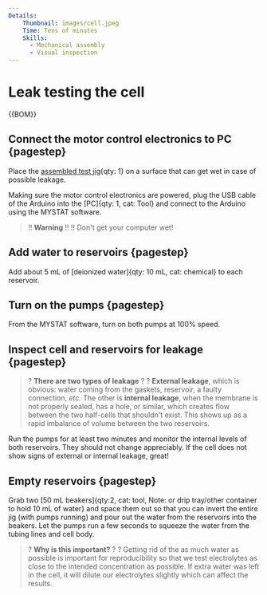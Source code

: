 ```yaml
---
Details:
    Thumbnail: images/cell.jpeg
    Time: Tens of minutes
    Skills:
      - Mechanical assembly
      - Visual inspection
---
```

<!-- There should be only one Header per page. You do not need to use all the keys -->
# Leak testing the cell
{{BOM}}

## Connect the motor control electronics to PC {pagestep}

Place the [assembled test jig](fromstep){qty: 1} on a surface that can get wet in case of possible leakage.

Making sure the motor control electronics are powered, plug the USB cable of the Arduino into the [PC]{qty: 1, cat: Tool} and connect to the Arduino using the MYSTAT software.


>!! **Warning** 
>!!
>!! Don't get your computer wet!



## Add water to reservoirs {pagestep}

Add about 5 mL of [deionized water]{qty: 10 mL, cat: chemical} to each reservoir.

## Turn on the pumps {pagestep}

From the MYSTAT software, turn on both pumps at 100% speed.

## Inspect cell and reservoirs for leakage {pagestep}

>? **There are two types of leakage** 
>?
>?  **External leakage**, which is obvious: water coming from the gaskets, reservoir, a faulty connection, *etc.* The other is **internal leakage**, when the membrane is not properly sealed, has a hole, or similar, which creates flow between the two half-cells that shouldn't exist. This shows up as a rapid imbalance of volume between the two reservoirs.

Run the pumps for at least two minutes and monitor the internal levels of both reservoirs. They should not change appreciably. If the cell does not show signs of external or internal leakage, great!

## Empty reservoirs {pagestep}

Grab two [50 mL beakers]{qty:2, cat: tool, Note: or drip tray/other container to hold 10 mL of water} and space them out so that you can invert the entire jig (with pumps running) and pour out the water from the reservoirs into the beakers. Let the pumps run a few seconds to squeeze the water from the tubing lines and cell body.


>? **Why is this important?** 
>?
>? Getting rid of the as much water as possible is important for reproducibility so that we test electrolytes as close to the intended concentration as possible. If extra water was left in the cell, it will dilute our electrolytes slightly which can affect the results.
